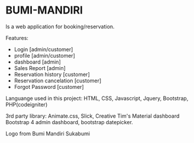 # BUMI-MANDIRI
Is a web application for booking/reservation.

Features:
- Login 									[admin/customer]
- profile 								[admin/customer]
- dashboard 							[admin]
- Sales Report 						[admin]
- Reservation history 		[customer]
- Reservation cancelation	[customer]
- Forgot Password 				[customer]

Languange used in this project:
HTML, CSS, Javascript, Jquery, Bootstrap, PHP(codeigniter)

3rd party library:
Animate.css, Slick, Creative Tim's Material dashboard Bootstrap 4 admin dashboard, bootstrap datepicker.

Logo from Bumi Mandiri Sukabumi

